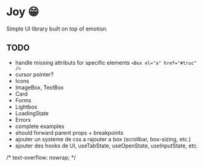 # Joy 😁

Simple UI library built on top of emotion.

## TODO

- handle missing attributs for specific elements `<Box el="a" href="#truc" />`
- cursor pointer?
- Icons
- ImageBox, TextBox
- Card
- Forms
- Lightbox
- LoadingState
- Errors
- complete examples
- should forward parent props + breakpoints
- ajouter un systeme de css a rajouter a box (scrollbar, box-sizing, etc.)
- ajouter des hooks de UI, useTabState, useOpenState, useInputState, etc.

/* text-overflow: nowrap; */
